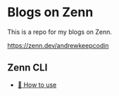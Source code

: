 # Blogs on Zenn
This is a repo for my blogs on Zenn.

https://zenn.dev/andrewkeepcodin

## Zenn CLI
* [📘 How to use](https://zenn.dev/zenn/articles/zenn-cli-guide)
